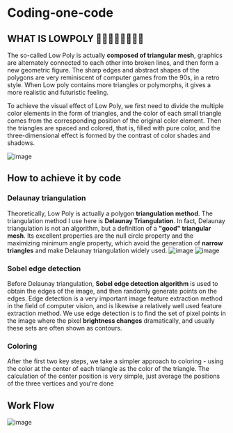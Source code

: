 # Coding-one-code

## WHAT IS LOWPOLY 🧡💛💚💙💜🖤🤍🤎

The so-called Low Poly is actually **composed of triangular mesh**, graphics are alternately connected to each other into broken lines, and then form a new geometric figure. The sharp edges and abstract shapes of the polygons are very reminiscent of computer games from the 90s, in a retro style. When Low poly contains more triangles or polymorphs, it gives a more realistic and futuristic feeling.

To achieve the visual effect of Low Poly, we first need to divide the multiple color elements in the form of triangles, and the color of each small triangle comes from the corresponding position of the original color element. Then the triangles are spaced and colored, that is, filled with pure color, and the three-dimensional effect is formed by the contrast of color shades and shadows.

![image](https://github.com/YuchenTan777/Codingone-Projectcode/blob/main/picture/pic%201.png)

## How to achieve it by code

### Delaunay triangulation
Theoretically, Low Poly is actually a polygon **triangulation method**. The triangulation method I use here is **Delaunay Triangulation**.
In fact, Delaunay triangulation is not an algorithm, but a definition of a **"good" triangular mesh**. Its excellent properties are the null circle property and the maximizing minimum angle property, which avoid the generation of **narrow triangles** and make Delaunay triangulation widely used.
![image](https://github.com/YuchenTan777/Codingone-Projectcode/blob/main/picture/del_tri.gif)
![image](https://github.com/YuchenTan777/Codingone-Projectcode/blob/main/picture/720px-Delaunay_Triangulation_(100_Points).svg.png)

### Sobel edge detection
Before Delaunay triangulation, **Sobel edge detection algorithm** is used to obtain the edges of the image, and then randomly generate points on the edges. 
Edge detection is a very important image feature extraction method in the field of computer vision, and is likewise a relatively well used feature extraction method. We use edge detection is to find the set of pixel points in the image where the pixel **brightness changes** dramatically, and usually these sets are often shown as contours.

### Coloring
After the first two key steps, we take a simpler approach to coloring - using the color at the center of each triangle as the color of the triangle. The calculation of the center position is very simple, just average the positions of the three vertices and you're done

## Work Flow
![image](https://github.com/YuchenTan777/Codingone-Projectcode/blob/main/picture/flow.jpg)
